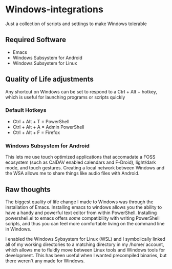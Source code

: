 # Windows-integrations

Just a collection of scripts and settings to make Windows tolerable

## Required Software
- Emacs
- Windows Subsystem for Android
- Windows Subsystem for Linux

## Quality of Life adjustments
Any shortcut on Windows can be set to respond to a Ctrl + Alt + <Key> hotkey, which is useful for launching programs or scripts quickly
### Default Hotkeys
  - Ctrl + Alt + T = PowerShell
  - Ctrl + Alt + A = Admin PowerShell
  - Ctrl + Alt + F = Firefox
  
### Windows Subsystem for Android
  This lets me use touch optimized applications that accomadate a FOSS ecosystem (such as CalDAV enabled calendars and F-Droid), light/dark mode, and touch gestures. Creating a local network between Windows and the WSA allows me to share things like audio files with Android.  

## Raw thoughts
The biggest quality of life change I made to Windows was through the installation of Emacs. Installing emacs to windows allows you the ability to have a handy and powerful text editor from within PowerShell. Installing powershell.el to emacs offers *some* compatibliity with writing PowerShell scripts, and thus you can feel more comfortable living on the command line in Windows. 

I enabled the Windows Sybsystem for Linux (WSL) and I symbolically linked all of my working directories to a matching directory in my /home/ account, which allows me to fluidly move between Linux tools and Windows tools for development. This has been useful when I wanted precompiled binaries, but there weren't any made for Windows.


